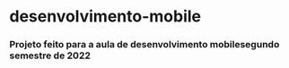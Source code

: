 # desenvolvimento-mobile
### Projeto feito para a aula de desenvolvimento mobilesegundo semestre de 2022
